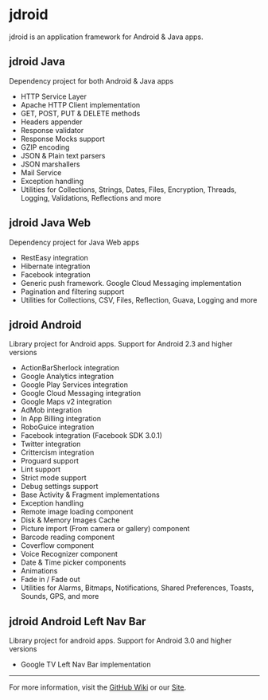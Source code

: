 jdroid
======

jdroid is an application framework for Android & Java apps.

jdroid Java
-----------
Dependency project for both Android & Java apps
* HTTP Service Layer
 * Apache HTTP Client implementation
 * GET, POST, PUT & DELETE methods
 * Headers appender
 * Response validator
 * Response Mocks support
 * GZIP encoding
* JSON & Plain text parsers
* JSON marshallers
* Mail Service
* Exception handling
* Utilities for Collections, Strings, Dates, Files, Encryption, Threads, Logging, Validations, Reflections and more

jdroid Java Web
---------------
Dependency project for Java Web apps 
* RestEasy integration
* Hibernate integration
* Facebook integration
* Generic push framework. Google Cloud Messaging implementation
* Pagination and filtering support
* Utilities for Collections, CSV, Files, Reflection, Guava, Logging and more

jdroid Android
--------------
Library project for Android apps. Support for Android 2.3 and higher versions
* ActionBarSherlock integration
* Google Analytics integration
* Google Play Services integration
 * Google Cloud Messaging integration
 * Google Maps v2 integration
* AdMob integration
* In App Billing integration
* RoboGuice integration
* Facebook integration (Facebook SDK 3.0.1)
* Twitter integration
* Crittercism integration
* Proguard support
* Lint support
* Strict mode support
* Debug settings support
* Base Activity & Fragment implementations
* Exception handling
* Remote image loading component
* Disk & Memory Images Cache
* Picture import (From camera or gallery) component
* Barcode reading component
* Coverflow component
* Voice Recognizer component
* Date & Time picker components
* Animations
 * Fade in / Fade out
* Utilities for Alarms, Bitmaps, Notifications, Shared Preferences, Toasts, Sounds, GPS, and more

jdroid Android Left Nav Bar
--------------
Library project for android apps. Support for Android 3.0 and higher versions
* Google TV Left Nav Bar implementation

--------------
For more information, visit the [GitHub Wiki][1] or our [Site][2].

[1]: https://github.com/maxirosson/jdroid/wiki
[2]: http://maxirosson.github.com/jdroid/
